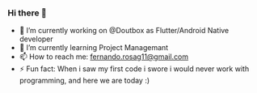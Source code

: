 ### Hi there 👋

- 🔭 I’m currently working on @Doutbox as Flutter/Android Native developer
- 🌱 I’m currently learning Project Managemant
- 📫 How to reach me: fernando.rosag11@gmail.com 
- ⚡ Fun fact: When i saw my first code i swore i would never work with programming, and here we are today :)
